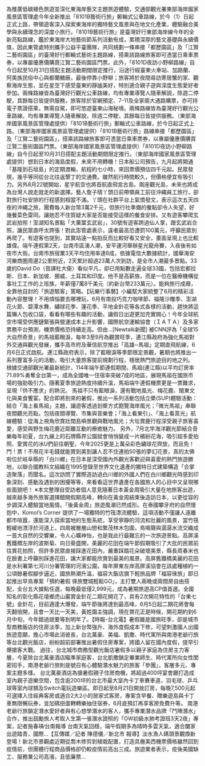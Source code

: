 為推廣低碳綠色旅遊並深化東海岸藝文主題旅遊體驗，交通部觀光署東部海岸國家風景區管理處今年全新推出「8101B藝術行旅」郵輪式公車路線，於今（1）日起正式上路，帶領遊客深入探索東海岸的獨特藝文風景與在地文化產業，體驗融合美學與永續理念的深度小旅行。「8101B藝術行旅」是臺灣好行東部海岸線今年的全新亮點路線，鑑於東海岸大地藝術節系列活動有成，累積深厚的藝文基礎與永續價值，因此東管處特別攜手公益平臺團隊，共同規劃一條串接「都歷園區」及「江賢二藝術園區」的臺灣好行郵輪式藝術主題路線，搭乘該路線旅客即可憑當日乘車票券，以專屬優惠價購買江賢二藝術園區門票。此外，「8101D夜訪小野柳路線」自今日起至10月31日搭配主題活動期間限定推行，沿途行經臺東火車站、加路蘭、阿美族民俗中心與都蘭糖廠，最後停靠小野柳；旅客將於夜間尋訪寄居蟹的家、觀察海岸生態，並在星空下感受臺東的靜謐美好，特別適合親子遊與深度生態愛好者參加。兩條路線皆為臺灣好行觀光公車路線，均有專業導覽人隨車解說，除週二停駛，其餘每日皆提供服務，旅客除於官網預定、7-11及全家兩大通路購票，亦可持電子票證搭乘，無需自駕，即可悠遊臺東山海秘境。兩條路線皆為臺灣好行觀光公車路線，均有專業導覽人隨車解說，除週二停駛，其餘每日皆提供服務。（東部海岸國家風景區管理處提供）「8101B藝術行旅」郵輪式公車路線，於今日起正式上路。（東部海岸國家風景區管理處提供）「8101B藝術行旅」路線串接「都歷園區」及「江賢二藝術園區」，搭乘該路線旅客即可憑當日乘車票券，以專屬優惠價購買江賢二藝術園區門票。（東部海岸國家風景區管理處提供）「8101D夜訪小野柳路線」自今日起至10月31日搭配主題活動期間限定推行。（東部海岸國家風景區管理處提供）想到日本的海島度假，未來不用轉機！日本船公司預告，九月起將開通「基隆到石垣島」的定期渡輪，航程約七小時，來回票價預估四千元起。民眾發現，幾乎等同從台北往返墾丁的交通費。雖然航行時間較久，但價格便宜有吸引力。另外8月22號開始，星宇航空也將首航直飛宮古島。兩座觀光島，未來也將成為台灣人說走就走的新選擇。藝人詹子晴丫頭日前帶領員工前往沖繩員工旅行，卻對旅行社安排的行程感到相當不滿。丫頭在社群平台上氣憤發文，表示這次五天四夜的沖繩之旅，團費每人新台幣3萬2千元，但旅行社準備的餐點卻令人失望，好幾餐菜色雷同。讓她忍不住質疑大家是否能接受這樣的餐食安排。又有遊客攀爬玄武岩拍照！澎湖知名景點「大菓葉玄武岩」，30號有遊客跨過仙人掌，跟玄武岩合照，讓民眾直呼太誇張！對此澎管處表示，違者最高恐遭罰100萬元，呼籲民眾別再爬了。有遊客也提到，其實站遠一點拍反而比較好看又安全，畫面呈現上也比較雄偉。端午連假第2天，台南市區湧人潮，安平運河舉辦星光龍舟賽，入夜後有如夜市大街。台南市旅宿業3天平均住用率達8成，依據電信大數據統計，國華海安河樂商圈周邊2公里附近，2天累計超過23萬人次到訪，是全市人潮最多景點。33歲的David Do（音譯杜大衛）看似平凡，卻已用點數走遍全球33國，包括宏都拉斯、日本、新加坡、挪威、土耳其和印度。他不是高薪族，而是一位在醫療機構從事社工工作的上班族，年薪僅7萬8千美元（約新台幣233萬元）。能夠旅行成癮，全靠他自封的「旅遊駭客」策略。【玩樂行事曆】小編幫大家統整了6月的精彩活動內容整理！不用煩惱要去哪裡玩，6月有南投巧克力咖啡節、福隆沙雕季、澎湖花火節、碧潭水舞、繡球花季、蓮花季、平地金針花等各式各樣的活動，趕快將這篇懶人包收口袋，看看有哪些有趣的活動，讓假日出遊更加充實開心！今年全球航空市場受供應鏈緊張與營運成本上升影響，國際航空運輸協會（ＩＡＴＡ）及多家票務平台預測，機票價格恐持續走高。但由...[Newtalk新聞] 被CNN評為「全球15大自然奇景」的馬祖藍眼淚，每年3至9月為觀賞旺季，連江縣政府為強化馬祖對外交通與觀光發展，攜手高市府及華信航空推出「高雄─馬祖」定期直飛航線，6月6日正式啟航。連江縣政府表示，除了藍眼淚等季節限定景觀，暑期也將推出一系列豐富多元的活動，吸引大量旅客提前規劃行程，穩居熱門旅遊目的地之列。 根據交通部觀光署最新統計，114年端午節連假期間，馬祖(連江縣)以平均訂房率71.89%勇奪全台第一，成為全國唯一住宿率突破7成的地區，展現馬祖在國旅市場的強勁吸引力。隨著夏季旅遊熱度持續升溫，馬祖端午連假機票更是一票難求，呈現「供不應求」的熱況。 馬祖不只有藍眼淚，還有戰地風光、梅花鹿、閩東文化與美食饗宴。配合即將到來的暑假，推出一系列活動包括立槳(SUP)體驗活動：結合「海上看馬祖」主題，讓遊客透過划槳方式飽覽海岸風光；「微光馬祖」串聯夜間觀光亮點，包括夜間導覽、市集與音樂會；「海上看東引」、「海上看莒光」航線體驗：從海上視角欣賞壯闊島嶼景觀與戰地風光；大坵賞鹿行程深受親子旅客喜愛，感受與野生梅花鹿近距離互動的療癒魅力。 另外，7月北竿海洋觀光節結合音樂每年初夏，台九線上的石牌縣界公園就會悄悄變成一片繽紛花海，吸引超多愛拍照、愛賞花的冰U們前往朝聖，今年2025更是上萬朵彩色繡球花齊放，而且免！門！票！不用花半毛錢就能賞到美到讓人忍不住連拍50張的夢幻花景，真的太佛啦位於岐阜縣的「白川鄉」在日本是深受國內外觀光客歡迎與喜愛的熱門旅遊勝地，以聯合國教科文組織在1995登錄至世界文化遺產的獨特日式建築構造「合掌造聚落」而聞名。這次訪問了實際造訪過白川鄉的外國人們在白川鄉觀光時感到印象深刻、感動及遇到的困擾等等，來看看這世界遺產在各國旅人的心目中又呈現哪些面貌吧！ ※本文整理自受訪者個人意見隨著日本黃金周吸引大量在地旅客出遊，越來越多海外旅客選擇錯開假期高峰，轉向在黃金周結束後造訪日本，以更從容的步調深入體驗當地風情。「後黃金周」旅遊風潮已然成形。在泰國攀牙府的自然懷抱中，Komol’s Corner 提供了一場獨特的竹筏漂流體驗，這項活動不僅讓人遠離都市喧囂，還能深入探索當地的生態系統，享受寧靜的河流和壯麗的風景，當竹筏輕緩地漂浮於河道上，四周被層層山巒和繁茂林木包圍，鳥鳴聲與潺潺水流交織成一首大自然的交響樂，令人心曠神怡，也是我此行最難忘的一次旅遊景點。高屏溪舊鐵橋左岸的波斯菊、向日葵盛開，美麗的花田在端午節假期吸引了大批的民眾前往賞花拍照，但許多民眾直接踩進花田內，嚴重踩踏花朵破壞美景，縣長周春米也在臉書上呼籲別踩進花田，讓大家都能欣賞到最美的風景。高屏舊鐵橋美麗的花田是水利署第七河川分署管理的河濱公園，每年屏東左岸高屏溪協會在該處種植約一公頃餘暑假腳步逼近，國旅熱潮升溫，福容大飯店旗下輕旅品牌「福容徠旅」即日起推出早鳥專案「預約暑假 徠旅雙城輕鬆GO」，主打雙人兩晚或兩間房自由搭配，全台五大據點任選，每晚最低僅2,999元，成為暑期旅遊高CP值首選。全國知名的彰化縣花壇鄉虎山巖賞金針花二期花開花了，具有2次開花特性的「台東七號」金針花，目前適逢大爆發，端午節後將達到最高峰，6月5日起二期花將會每天翻倍開，且會一天比一天美，黃姓園主強調，現在賞花正是時候，開花期約到6月中旬，今年錯過就要等到明年了。【時報-台北電】暑假雖是國旅旺季，卻是城市型商務飯店的住房淡季，加上新台幣強升、海外度假成本下修，可望刺激國人出國旅遊意願，擔心市場此消彼長，台北萬豪、美福、凱撒、時代寓所與南港老爺行旅等台北觀光飯店，紛紛超前部署推出暑假住房專案，將國人留在國內度假，提早引爆搶客大戰。 過往，台北城市商務型觀光飯店暑假多以親子家庭為住房主力客層，今夏除台北萬豪酒店瞄準家庭客，台北凱撒鎖定畢業師生、時代寓所向女性閨密招手，南港老爺行旅則是號召有心體驗潛水魅力的旅客「參團」，客層多元、專案主題多樣。 台北萬豪酒店為搶暑假親子住房商機，將超過400坪宴會廳打造成室內親子遊樂空間，包含逾200坪的台北市最大室內卡丁車賽車道，羽毛球、乒乓球等室內球類及Switch電玩遊樂區。即日起至8月21日開放訂房，每晚7,500元起可選擇入住經典客房或適合2大2小的居家式客房，專案含早餐、贈樂遊島與卡丁車無限暢玩券，並加碼扭蛋轉轉樂抽住宿券，6月底預訂再享客房免費升等。 南港老爺行旅鎖定潛水愛好者與有心想學潛水的客人，攜手專業潛水品牌「鬥陣潛水」合作，推出鼓勵旅人考取人生第一張潛水證照的「OW初級水肺考證班3天2夜」專案，記者施春瑛∕台南報導 台南天氣回穩，端午假期多為晴時多雲天氣，適合闔家出遊踏青，國際…【互傳媒／記者 陳德儀／新北市 報導】淡水漁人碼頭景觀煥新登場！新北市景觀處近期從喬木修剪到植栽配置，打造具層美西機票價格雖然回到疫情前，但團體行程商品價格卻仍較疫情前高出三成。旅遊業者表示，疫後美國缺工、服務業公司高漲，且低廉票...